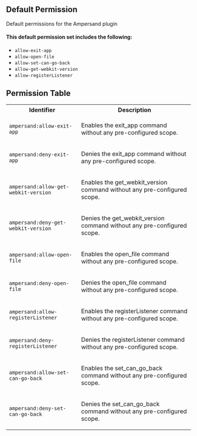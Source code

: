 ## Default Permission

Default permissions for the Ampersand plugin

#### This default permission set includes the following:

- `allow-exit-app`
- `allow-open-file`
- `allow-set-can-go-back`
- `allow-get-webkit-version`
- `allow-registerListener`

## Permission Table

<table>
<tr>
<th>Identifier</th>
<th>Description</th>
</tr>


<tr>
<td>

`ampersand:allow-exit-app`

</td>
<td>

Enables the exit_app command without any pre-configured scope.

</td>
</tr>

<tr>
<td>

`ampersand:deny-exit-app`

</td>
<td>

Denies the exit_app command without any pre-configured scope.

</td>
</tr>

<tr>
<td>

`ampersand:allow-get-webkit-version`

</td>
<td>

Enables the get_webkit_version command without any pre-configured scope.

</td>
</tr>

<tr>
<td>

`ampersand:deny-get-webkit-version`

</td>
<td>

Denies the get_webkit_version command without any pre-configured scope.

</td>
</tr>

<tr>
<td>

`ampersand:allow-open-file`

</td>
<td>

Enables the open_file command without any pre-configured scope.

</td>
</tr>

<tr>
<td>

`ampersand:deny-open-file`

</td>
<td>

Denies the open_file command without any pre-configured scope.

</td>
</tr>

<tr>
<td>

`ampersand:allow-registerListener`

</td>
<td>

Enables the registerListener command without any pre-configured scope.

</td>
</tr>

<tr>
<td>

`ampersand:deny-registerListener`

</td>
<td>

Denies the registerListener command without any pre-configured scope.

</td>
</tr>

<tr>
<td>

`ampersand:allow-set-can-go-back`

</td>
<td>

Enables the set_can_go_back command without any pre-configured scope.

</td>
</tr>

<tr>
<td>

`ampersand:deny-set-can-go-back`

</td>
<td>

Denies the set_can_go_back command without any pre-configured scope.

</td>
</tr>
</table>
